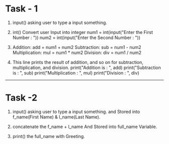 # Task - 1

1. input() asking user to type a input something.
2. int() Convert user Input into integer
   num1 = int(input("Enter the First Number : "))
   num2 = int(input("Enter the Second Number : "))
   
3. Addition: add = num1 + num2
   Subtraction: sub = num1 - num2
   Multiplication: mul = num1 * num2
   Division: div = num1 / num2
   
4. This line prints the result of addition, and so on for subtraction, multiplication, and division.
print("Addition is : ", add)
print("Subtraction is : ", sub)
print("Multiplication : ", mul)
print("Division : ", div)


------------------------------------------------------------------------------


# Task -2

1. input() asking user to type a input something. and Stored into f_name(First Name) & l_name(Last Name).
 
2. concatenate the f_name + l_name And Stored into full_name Variable.

3. print() the full_name with Greeting.
